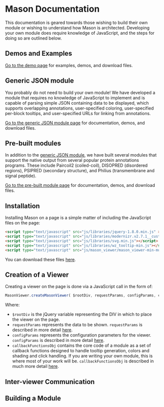 # Mason Documentation
This documentation is geared towards those wishing to build their own module or wishing to understand how Mason is architected. Developing your own module does require knowledge of JavaScript, and the steps for doing so are outlined below.

## Demos and Examples
<a href="http://www.yeastrc.org/mason/">Go to the demo page</a> for examples, demos, and download files.

## Generic JSON module
You probably do not need to build your own module! We have developed a module that requires no knowledge of JavaScript to implement and is capable of parsing simple JSON containing data to be displayed, which supports overlapping annotations, user-specified coloring, user-specified per-block tooltips, and user-specified URLs for linking from annotations. 

<a href="http://www.yeastrc.org/mason/generic-json-module.html">Go to the generic JSON module page</a> for documentation, demos, and download files.

## Pre-built modules
In addition to the <a href="http://www.yeastrc.org/mason/generic-json-module.html">generic JSON module</a>, we have built several modules that support the native output from several popular protein annotations programs. These include Paircoil2 (coiled-coil), DISOPRED (disordered regions), PSIPRED (secondary structure), and Philius (transmembrane and signal peptide).

<a href="http://www.yeastrc.org/mason/">Go to the pre-built module page</a> for documentation, demos, and download files.

## Installation
Installing Mason on a page is a simple matter of including the JavaScript files on the page:

```html
<script type="text/javascript" src="js/libraries/jquery-1.8.0.min.js" ></script>
<script type="text/javascript" src="js/libraries/modernizr.v2.7.1__custom.39924_min.js"></script>
<script type="text/javascript" src="js/libraries/svg.min.js"></script>
<script type="text/javascript" src="js/libraries/wz_tooltip-min.js"></script>
<script type="text/javascript" src="js/mason_viewer/mason_viewer-min-munged.js"></script>
```

You can download these files <a href="../mason_download/">here</a>.

## Creation of a Viewer
Creating a viewer on the page is done via a JavaScript call in the form of:

```javascript
MasonViewer.createMasonViewer( $rootDiv, requestParams, configParams, callbackFunctionsObj );
```

Where:
  * `$rootDiv` is the jQuery variable representing the DIV in which to place the viewer on the page.
  * `requestParams` represents the data to be shown. `requestParams` is described in more detail <a href="request_params.md">here</a>.
  * `configParams` represents the configuration parameters for the viewer. `configParams` is described in more detail <a href="config_params.md">here</a>.
  * `callbackFunctionsObj` contains the core code of a module as a set of callback functions designed to handle tooltip generation, colors and shading and click handling. If you are writing your own module, this is where most of your work will be. `callbackFunctionsObj` is described in much more detail <a href="callback_functions.md">here</a>.

## Inter-viewer Communication

## Building a Module
